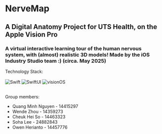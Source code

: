 #  NerveMap
## A Digital Anatomy Project for UTS Health, on the Apple Vision Pro
### A virtual interactive learning tour of the human nervous system, with (almost) realistic 3D models! Made by the iOS Industry Studio team :) (circa. May 2025)

Technology Stack: <br><br>
![Swift](https://img.shields.io/badge/swift-F54A2A?style=for-the-badge&logo=swift&logoColor=white)
![SwiftUI](https://img.shields.io/badge/SwiftUI-blue?style=for-the-badge&logo=Swift&logoColor=FFFFFF) 
![visionOS](https://img.shields.io/badge/visionOS-000000?style=for-the-badge&logo=apple&logoColor=white)<br><br>

Group members:
- Quang Minh Nguyen - 14415297
- Wende Zhou - 14359273
- Cheuk Hei So - 14463323
- Soha Lee - 24882843
- Owen Herianto - 14457776

